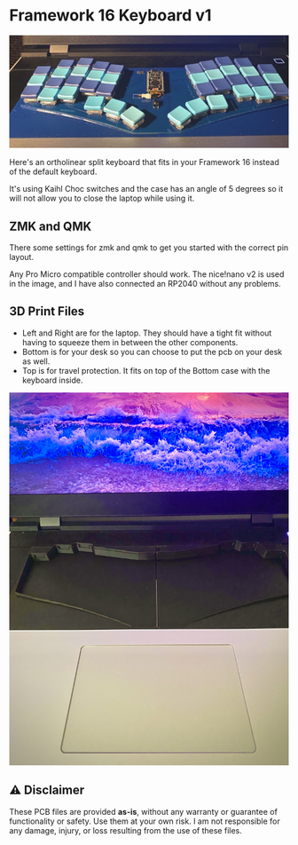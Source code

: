 # Framework 16 Keyboard v1

![Keyboard Image](images/framework16keyboardv1_0.jpg)

Here's an ortholinear split keyboard that fits in your Framework 16 instead of the default keyboard.

It's using Kaihl Choc switches and the case has an angle of 5 degrees so it will not allow you to close the laptop while using it.

## ZMK and QMK

There some settings for zmk and qmk to get you started with the correct pin layout.

Any Pro Micro compatible controller should work. The nice!nano v2 is used in the image, and I have also connected an RP2040 without any problems. 

## 3D Print Files
- Left and Right are for the laptop. They should have a tight fit without having to squeeze them in between the other components. 
- Bottom is for your desk so you can choose to put the pcb on your desk as well. 
- Top is for travel protection. It fits on top of the Bottom case with the keyboard inside.

![Desktop print](images/framework16keyboardv1_3.jpg)

## ⚠️ Disclaimer

These PCB files are provided **as-is**, without any warranty or guarantee of functionality or safety. Use them at your own risk. I am not responsible for any damage, injury, or loss resulting from the use of these files.
